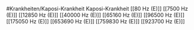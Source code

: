 #Krankheiten/Kaposi-Krankheit
Kaposi-Krankheit
[[80 Hz (E)]]
[[7500 Hz (E)]]
[[12850 Hz (E)]]
[[40000 Hz (E)]]
[[65160 Hz (E)]]
[[96500 Hz (E)]]
[[175050 Hz (E)]]
[[653690 Hz (E)]]
[[759830 Hz (E)]]
[[923700 Hz (E)]]